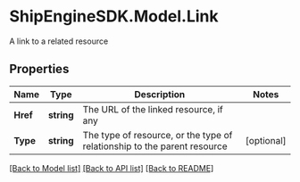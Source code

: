 # ShipEngineSDK.Model.Link
A link to a related resource

## Properties

Name | Type | Description | Notes
------------ | ------------- | ------------- | -------------
**Href** | **string** | The URL of the linked resource, if any | 
**Type** | **string** | The type of resource, or the type of relationship to the parent resource | [optional] 

[[Back to Model list]](../README.md#documentation-for-models) [[Back to API list]](../README.md#documentation-for-api-endpoints) [[Back to README]](../README.md)

